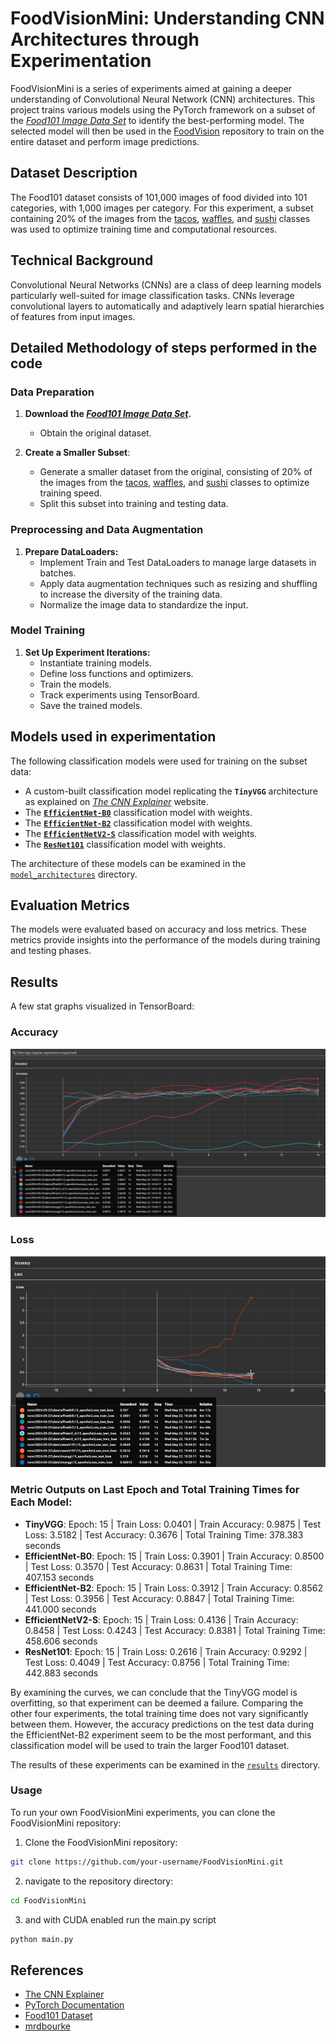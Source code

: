# FoodVisionMini: Understanding CNN Architectures through Experimentation

FoodVisionMini is a series of experiments aimed at gaining a deeper understanding of Convolutional Neural Network (CNN) architectures. This project trains various models using the PyTorch framework on a subset of the *[Food101 Image Data Set](https://data.vision.ee.ethz.ch/cvl/datasets_extra/food-101/)* to identify the best-performing model. The selected model will then be used in the [FoodVision](https://github.com/mrkrisgee/FoodVision) repository to train on the entire dataset and perform image predictions.

## Dataset Description

The Food101 dataset consists of 101,000 images of food divided into 101 categories, with 1,000 images per category. For this experiment, a subset containing 20% of the images from the <ins>tacos</ins>, <ins>waffles</ins>, and <ins>sushi</ins> classes was used to optimize training time and computational resources.

## Technical Background

Convolutional Neural Networks (CNNs) are a class of deep learning models particularly well-suited for image classification tasks. CNNs leverage convolutional layers to automatically and adaptively learn spatial hierarchies of features from input images.

## Detailed Methodology of steps performed in the code

### Data Preparation

1. **Download the *[Food101 Image Data Set](https://data.vision.ee.ethz.ch/cvl/datasets_extra/food-101/)*.**
   - Obtain the original dataset.
     
2. **Create a Smaller Subset**:
   - Generate a smaller dataset from the original, consisting of 20% of the images from the <ins>tacos</ins>, <ins>waffles</ins>, and <ins>sushi</ins> classes to optimize training speed.
   - Split this subset into training and testing data.
  
### Preprocessing and Data Augmentation

1. **Prepare DataLoaders:**
   - Implement Train and Test DataLoaders to manage large datasets in batches.
   - Apply data augmentation techniques such as resizing and shuffling to increase the diversity of the training data.
   - Normalize the image data to standardize the input.
  
### Model Training

1. **Set Up Experiment Iterations:**
   - Instantiate training models.
   - Define loss functions and optimizers.
   - Train the models.
   - Track experiments using TensorBoard.
   - Save the trained models.

## Models used in experimentation

The following classification models were used for training on the subset data:

* A custom-built classification model replicating the **`TinyVGG`** architecture as explained on *[The CNN Explainer](https://poloclub.github.io/cnn-explainer/)* website.
* The [**`EfficientNet-B0`**](https://pytorch.org/vision/main/models/generated/torchvision.models.efficientnet_b0.html#efficientnet-b0) classification model with weights.
* The [**`EfficientNet-B2`**](https://pytorch.org/vision/main/models/generated/torchvision.models.efficientnet_b2.html#efficientnet-b2) classification model with weights.
* The [**`EfficientNetV2-S`**](https://pytorch.org/vision/main/models/generated/torchvision.models.efficientnet_v2_s.html#efficientnet-v2-s) classification model with weights.
* The [**`ResNet101`**](https://pytorch.org/vision/main/models/generated/torchvision.models.resnet101.html#resnet101) classification model with weights.

The architecture of these models can be examined in the [`model_architectures`](https://github.com/mrkrisgee/FoodVisionMini/tree/main/model_architectures) directory.

## Evaluation Metrics

The models were evaluated based on accuracy and loss metrics. These metrics provide insights into the performance of the models during training and testing phases.

## Results

A few stat graphs visualized in TensorBoard:

### Accuracy
![Accuracy](https://github.com/mrkrisgee/FoodVisionMini/blob/main/results/Accuracy.png?raw=true)

### Loss
![Loss](https://github.com/mrkrisgee/FoodVisionMini/blob/main/results/Loss_curves.png)

### Metric Outputs on Last Epoch and Total Training Times for Each Model:

- **TinyVGG**: Epoch: 15 | Train Loss: 0.0401 | Train Accuracy: 0.9875 | Test Loss: 3.5182 | Test Accuracy: 0.3676 | Total Training Time: 378.383 seconds
- **EfficientNet-B0**: Epoch: 15 | Train Loss: 0.3901 | Train Accuracy: 0.8500 | Test Loss: 0.3570 | Test Accuracy: 0.8631 | Total Training Time: 407.153 seconds
- **EfficientNet-B2**: Epoch: 15 | Train Loss: 0.3912 | Train Accuracy: 0.8562 | Test Loss: 0.3956 | Test Accuracy: 0.8847 | Total Training Time: 441.000 seconds
- **EfficientNetV2-S**: Epoch: 15 | Train Loss: 0.4136 | Train Accuracy: 0.8458 | Test Loss: 0.4243 | Test Accuracy: 0.8381 | Total Training Time: 458.606 seconds
- **ResNet101**: Epoch: 15 | Train Loss: 0.2616 | Train Accuracy: 0.9292 | Test Loss: 0.4049 | Test Accuracy: 0.8756 | Total Training Time: 442.883 seconds

By examining the curves, we can conclude that the TinyVGG model is overfitting, so that experiment can be deemed a failure. Comparing the other four experiments, the total training time does not vary significantly between them. However, the accuracy predictions on the test data during the EfficientNet-B2 experiment seem to be the most performant, and this classification model will be used to train the larger Food101 dataset.

The results of these experiments can be examined in the [`results`](https://github.com/mrkrisgee/FoodVisionMini/tree/main/results) directory.

### Usage

To run your own FoodVisionMini experiments, you can clone the FoodVisionMini repository:

1. Clone the FoodVisionMini repository:
```bash
git clone https://github.com/your-username/FoodVisionMini.git
```

2. navigate to the repository directory:

```bash
cd FoodVisionMini
```

3. and with CUDA enabled run the main.py script
```bash
python main.py
```

## References

- [The CNN Explainer](https://www.cnnexplainer.com)
- [PyTorch Documentation](https://pytorch.org/docs/stable/index.html)
- [Food101 Dataset](https://data.vision.ee.ethz.ch/cvl/datasets_extra/food-101/)
- [mrdbourke](https://github.com/mrdbourke/pytorch-deep-learning)
